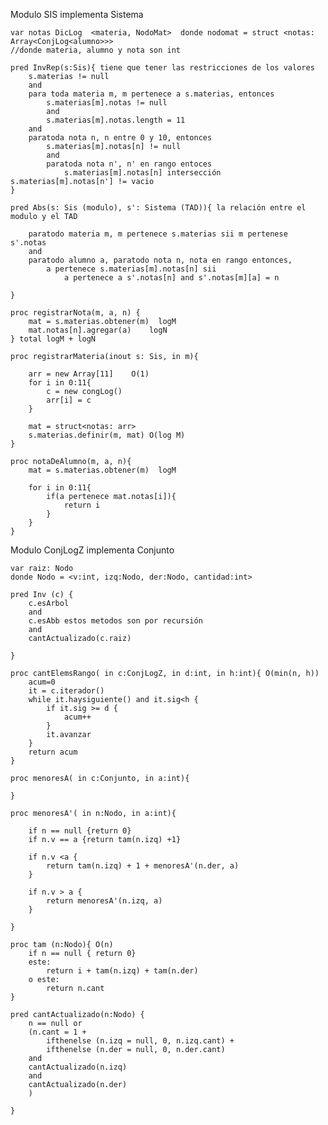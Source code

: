 
Modulo SIS implementa Sistema
	
	var notas DicLog  <materia, NodoMat>  donde nodomat = struct <notas: Array<ConjLog<alumno>>>
	//donde materia, alumno y nota son int

    pred InvRep(s:Sis){ tiene que tener las restricciones de los valores
        s.materias != null
        and
        para toda materia m, m pertenece a s.materias, entonces 
            s.materias[m].notas != null
            and 
            s.materias[m].notas.length = 11
        and
        paratoda nota n, n entre 0 y 10, entonces
            s.materias[m].notas[n] != null
            and 
            paratoda nota n', n' en rango entoces
                s.materias[m].notas[n] intersección s.materias[m].notas[n'] != vacio
    }

    pred Abs(s: Sis (modulo), s': Sistema (TAD)){ la relación entre el modulo y el TAD

        paratodo materia m, m pertenece s.materias sii m pertenese s'.notas
        and
        paratodo alumno a, paratodo nota n, nota en rango entonces,
            a pertenece s.materias[m].notas[n] sii
                a pertenece a s'.notas[n] and s'.notas[m][a] = n

    }
	
	proc registrarNota(m, a, n) {
		mat = s.materias.obtener(m)  logM
        mat.notas[n].agregar(a)    logN
    } total logM + logN

    proc registrarMateria(inout s: Sis, in m){

        arr = new Array[11]    O(1)
        for i in 0:11{
            c = new congLog()
            arr[i] = c
        }

        mat = struct<notas: arr>
        s.materias.definir(m, mat) O(log M)
    }

    proc notaDeAlumno(m, a, n){
        mat = s.materias.obtener(m)  logM

        for i in 0:11{
            if(a pertenece mat.notas[i]){
                return i
            }
        }
    }


Modulo ConjLogZ implementa Conjunto <Z> 

    var raiz: Nodo
    donde Nodo = <v:int, izq:Nodo, der:Nodo, cantidad:int>

    pred Inv (c) {
        c.esArbol
        and
        c.esAbb estos metodos son por recursión
        and
        cantActualizado(c.raiz)

    }

    proc cantElemsRango( in c:ConjLogZ, in d:int, in h:int){ O(min(n, h))
        acum=0
        it = c.iterador()
        while it.haysiguiente() and it.sig<h {
            if it.sig >= d {
                acum++
            }
            it.avanzar
        }
        return acum
    }

    proc menoresA( in c:Conjunto, in a:int){

    }

    proc menoresA'( in n:Nodo, in a:int){
        
        if n == null {return 0}
        if n.v == a {return tam(n.izq) +1}

        if n.v <a {
            return tam(n.izq) + 1 + menoresA'(n.der, a)
        }

        if n.v > a {
            return menoresA'(n.izq, a)
        }

    }

    proc tam (n:Nodo){ O(n)
        if n == null { return 0}
        este:
            return i + tam(n.izq) + tam(n.der) 
        o este:
            return n.cant
    }

    pred cantActualizado(n:Nodo) {
        n == null or
        (n.cant = 1 +
            ifthenelse (n.izq = null, 0, n.izq.cant) +
            ifthenelse (n.der = null, 0, n.der.cant)
        and
        cantActualizado(n.izq) 
        and
        cantActualizado(n.der) 
        )

    }
